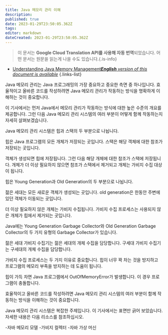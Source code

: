 ```yaml
---
title: Java 메모리 관리 이해
description: 
published: true
date: 2023-01-29T23:50:05.362Z
tags: 
editor: markdown
dateCreated: 2023-01-29T23:50:05.362Z
---
```


> 이 문서는 **Google Cloud Translation API를 사용해 자동 번역**되었습니다.
어떤 문서는 원문을 읽는게 나을 수도 있습니다.{.is-info}
- [Understanding Java Memory Management***English** version of this document is available*](/en/Knowledge-base/Backend/understanding-java-memory-management)
{.links-list}


Java 메모리 관리는 Java 프로그래밍의 가장 중요하고 중요한 측면 중 하나입니다. 효율적이고 올바른 코드를 작성하려면 Java 메모리 관리가 작동하는 방식을 명확하게 이해하는 것이 중요합니다.

이 기사에서는 먼저 Java에서 메모리 관리가 작동하는 방식에 대한 높은 수준의 개요를 제공합니다. 그런 다음 Java 메모리 관리 시스템의 여러 부분이 어떻게 함께 작동하는지 자세히 살펴보겠습니다.

Java 메모리 관리 시스템은 힙과 스택의 두 부분으로 나뉩니다.

힙은 Java 프로그램의 모든 개체가 저장되는 곳입니다. 스택은 해당 객체에 대한 참조가 저장되는 곳입니다.

객체가 생성되면 힙에 저장됩니다. 그런 다음 해당 개체에 대한 참조가 스택에 저장됩니다. 개체가 더 이상 필요하지 않으면 참조가 스택에서 제거되고 개체는 가비지 수집 대상이 됩니다.

힙은 Young Generation과 Old Generation의 두 부분으로 나뉩니다.

젊은 세대는 모든 새로운 객체가 생성되는 곳입니다. old generation은 한동안 주변에 있던 객체가 이동되는 곳입니다.

더 이상 필요하지 않은 개체는 가비지 수집됩니다. 가비지 수집 프로세스는 사용되지 않은 개체가 힙에서 제거되는 곳입니다.

Java에는 Young Generation Garbage Collector와 Old Generation Garbage Collector의 두 가지 유형의 Garbage Collector가 있습니다.

젊은 세대 가비지 수집기는 젊은 세대의 개체 수집을 담당합니다. 구세대 가비지 수집기는 구세대의 개체 수집을 담당합니다.

가비지 수집 프로세스는 두 가지 이유로 중요합니다. 힙이 너무 꽉 차는 것을 방지하고 프로그램의 메모리 부족을 방지하는 데 도움이 됩니다.

힙이 가득 차면 Java 프로그램에서 OutOfMemoryError가 발생합니다. 이 경우 프로그램이 충돌합니다.

효율적이고 올바른 코드를 작성하려면 Java 메모리 관리 시스템의 여러 부분이 함께 작동하는 방식을 이해하는 것이 중요합니다.

Java 메모리 관리 시스템은 복잡한 주제입니다. 이 기사에서는 표면만 긁어 보았습니다. 자세한 내용은 다음 리소스를 참조하십시오.

-자바 메모리 모델
-가비지 컬렉터
-자바 가상 머신